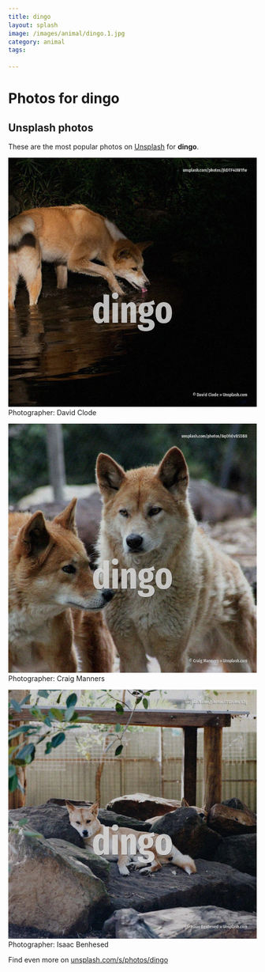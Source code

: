 ```yaml
---
title: dingo
layout: splash
image: /images/animal/dingo.1.jpg
category: animal
tags:

---
```

# Photos for dingo
 
## Unsplash photos
These are the most popular photos on [Unsplash](https://unsplash.com) for **dingo**.
 
![dingo](/images/animal/dingo.1.jpg)
Photographer:  David Clode
 
![dingo](/images/animal/dingo.2.jpg)
Photographer:  Craig Manners
 
![dingo](/images/animal/dingo.3.jpg)
Photographer:  Isaac Benhesed
 
Find even more on [unsplash.com/s/photos/dingo](https://unsplash.com/s/photos/dingo)
 
